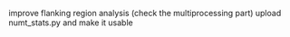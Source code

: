 improve flanking region analysis (check the multiprocessing part)
upload numt_stats.py and make it usable
